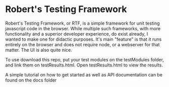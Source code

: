 # Robert's Testing Framework
Robert's Testing Framework, or RTF, is a simple framework for unit testing javascript code in the browser. While multiple such frameworks, with more functionality and a superior developer experience, do exist already, I wanted to make one for didactic purposes. It's main "feature" is that it runs entirely on the browser and does not require node, or a webserver for that matter. The UI is also quite nice.

To use download this repo, put your test modules on the testModules folder, and link them on testResults.html.
Open testResults.html to view the results.

A simple tutorial on how to get started as well as API documentation can be found on the docs folder

